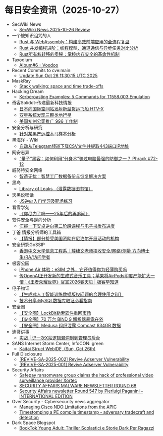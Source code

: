 # 每日安全资讯（2025-10-27）

- SecWiki News
  - [SecWiki News 2025-10-26 Review](http://www.sec-wiki.com/?2025-10-26)
- 一个被知识诅咒的人
  - [Rust 与 WebAssembly：构建高效前端应用的全流程复盘](https://blog.csdn.net/nokiaguy/article/details/153924942)
  - [Rust 并发编程进阶：线程模型、通道通信与异步任务对比分析](https://blog.csdn.net/nokiaguy/article/details/153922430)
  - [Rust所有权转移的奥秘：掌控内存安全的革命性机制](https://blog.csdn.net/nokiaguy/article/details/153922335)
- Taxodium
  - [Album#6 - Voodoo](https://taxodium.ink/album-6.html)
- Recent Commits to cve:main
  - [Update Sun Oct 26 11:30:15 UTC 2025](https://github.com/trickest/cve/commit/2492434aefa190e2ba9049f4a1461bb84ac8ed99)
- MaskRay
  - [Stack walking: space and time trade-offs](https://maskray.me/blog/2025-10-26-stack-walking-space-and-time-trade-offs)
- Hacking Dream
  - [Kerberoasting Examples: 5 Commands for T1558.003 Emulation](https://www.hackingdream.net/2025/10/kerberoasting-explained-Commands-for-T1558.003-emulation-purple-team.html)
- 奇客Solidot–传递最新科技情报
  - [日本向国际空间站发射新型货运飞船 HTV-X](https://www.solidot.org/story?sid=82642)
  - [双星系统发现三颗类地行星](https://www.solidot.org/story?sid=82641)
  - [美国初创公司推广 996 工作制](https://www.solidot.org/story?sid=82640)
- 安全分析与研究
  - [针对某黑产远控木马样本分析](https://mp.weixin.qq.com/s?__biz=MzA4ODEyODA3MQ==&mid=2247493928&idx=1&sn=3cb312745cfc88924ede4004246e2e2d)
- 黑海洋 - Wiki
  - [自动从Telegram频道下载CSV文件并提取443端口IP地址](https://blog.upx8.com/4887)
- 网安志异
  - [“量子”黑客：如何利用“分身术”骗过电脑最强的防御之一？ Phrack #72-12](https://mp.weixin.qq.com/s?__biz=MzAxNzYyNzMyNg==&mid=2664232751&idx=1&sn=986877db9d4675938b962fdfa5d151fe)
- 威努特安全网络
  - [智造无忧：智慧工厂数据备份与恢复解决方案](https://mp.weixin.qq.com/s?__biz=MzAwNTgyODU3NQ==&mid=2651136743&idx=1&sn=0ccab32dcd398cb94143a03ed87ff90f)
- 黑鸟
  - [Library of Leaks （泄露数据图书馆）](https://mp.weixin.qq.com/s?__biz=MzAxOTM1MDQ1NA==&mid=2451183166&idx=1&sn=c0481c3755aeb3bc6b04734530443b79)
- 天黑说嘿话
  - [JS逆向入门学习及靶场练习](https://mp.weixin.qq.com/s?__biz=MzI5NTQ5MTAzMA==&mid=2247484848&idx=1&sn=8caf8cd2a9997d248be8f6741098f5d5)
- 看雪学苑
  - [《你尽力了吗——25年后的再追问》](https://mp.weixin.qq.com/s?__biz=MjM5NTc2MDYxMw==&mid=2458602705&idx=1&sn=6b07c5c494abfe4cc13cd601c9c5cce3)
- 软件安全与逆向分析
  - [汇报一下安卓逆向第二阶段课程与电子书发布进度](https://mp.weixin.qq.com/s?__biz=MzU3MTY5MzQxMA==&mid=2247484898&idx=1&sn=75274c3cdfe26b7aaa4fef5e91fa21d9)
- 丁爸 情报分析师的工具箱
  - [【情报】部分接受美国资助在尼泊尔开展活动的机构](https://mp.weixin.qq.com/s?__biz=MzI2MTE0NTE3Mw==&mid=2651152677&idx=1&sn=a8d79516841936ba3f2413f09b29ca39)
- 安全研究GoSSIP
  - [香港中文大学信息工程系｜薛棣文老师招收安全/网络/测量 方向博士生/RA/访问学者](https://mp.weixin.qq.com/s?__biz=Mzg5ODUxMzg0Ng==&mid=2247500872&idx=1&sn=445c17be2003a878982e544900f650c1)
- 极客公园
  - [​iPhone Air 体验：eSIM 之外，它还值得你为轻薄购买吗](https://mp.weixin.qq.com/s?__biz=MTMwNDMwODQ0MQ==&mid=2653089303&idx=1&sn=6e175cf8744b81b3f6f87810201cc94b)
  - [传OpenAI正开发新的生成式音乐工具；苹果将AirPods印度产能扩大一倍；《王者荣耀世界》官宣2026春天见 | 极客早知道](https://mp.weixin.qq.com/s?__biz=MTMwNDMwODQ0MQ==&mid=2653089302&idx=1&sn=f73b97816607bede9a03bb6f32b999d6)
- 电子物证
  - [【生成式人工智能训练数据版权问题的合理使用之辩】](https://mp.weixin.qq.com/s?__biz=MzAwNDcwMDgzMA==&mid=2651048723&idx=1&sn=7ebddaadd30c462d522762702ca2358b)
  - [技术分享:MySQL数据库取证必看指南](https://mp.weixin.qq.com/s?__biz=MzAwNDcwMDgzMA==&mid=2651048723&idx=2&sn=d69556d7288f405a89083107e377eba2)
- 安全圈
  - [【安全圈】LockBit勒索软件重回市场](https://mp.weixin.qq.com/s?__biz=MzIzMzE4NDU1OQ==&mid=2652072410&idx=1&sn=0dc23c998d5d2e0b9b5630b9701d2874)
  - [【安全圈】70 万台 BIND 9 解析器暴露在外](https://mp.weixin.qq.com/s?__biz=MzIzMzE4NDU1OQ==&mid=2652072410&idx=2&sn=8e0874b431223b0f05c89c2b40875232)
  - [【安全圈】Medusa 组织泄露 Comcast 834GB 数据](https://mp.weixin.qq.com/s?__biz=MzIzMzE4NDU1OQ==&mid=2652072410&idx=4&sn=401a3964deb902d86e5c07bd5b31b2f3)
- 迪哥讲事
  - [实战 | 记一次X站逻辑漏洞到到管理员后台](https://mp.weixin.qq.com/s?__biz=MzIzMTIzNTM0MA==&mid=2247498465&idx=1&sn=376cefca383754d3b7c2740f994bfd46)
- SANS Internet Storm Center, InfoCON: green
  - [Kaitai Struct WebIDE, (Sun, Oct 26th)](https://isc.sans.edu/diary/rss/32422)
- Full Disclosure
  - [[REVIVE-SA-2025-002] Revive Adserver Vulnerability](https://seclists.org/fulldisclosure/2025/Oct/21)
  - [[REVIVE-SA-2025-001] Revive Adserver Vulnerability](https://seclists.org/fulldisclosure/2025/Oct/20)
- Security Affairs
  - [Safepay ransomware group claims the hack of professional video surveillance provider Xortec](https://securityaffairs.com/183868/malware/safepay-ransomware-group-claims-the-hack-of-professional-video-surveillance-provider-xortec.html)
  - [SECURITY AFFAIRS MALWARE NEWSLETTER ROUND 68](https://securityaffairs.com/183862/security/security-affairs-malware-newsletter-round-68.html)
  - [Security Affairs newsletter Round 547 by Pierluigi Paganini – INTERNATIONAL EDITION](https://securityaffairs.com/183850/breaking-news/security-affairs-newsletter-round-547-by-pierluigi-paganini-international-edition.html)
- Over Security - Cybersecurity news aggregator
  - [Managing Cisco NDO Limitations from the APIC](https://www.adainese.it/blog/2025/10/26/managing-cisco-ndo-limitations-from-the-apic/)
  - [Timestomping a PE compile timestamp - adversary tradecraft and detection](https://fluxsec.red/timestomping-pe-compile-time)
- Dark Space Blogspot
  - [BookTok Young Adult: Thriller Scolastici e Storie Dark Per Ragazzi](http://darkwhite666.blogspot.com/2025/10/booktok-young-adult-mystery-thriller.html)

